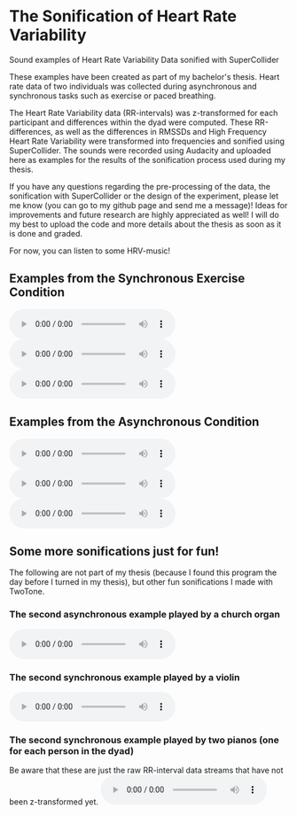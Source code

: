 # The Sonification of Heart Rate Variability
Sound examples of Heart Rate Variability Data sonified with SuperCollider

These examples have been created as part of my bachelor's thesis.
Heart rate data of two individuals was collected during asynchronous and synchronous tasks such as exercise or paced breathing.

The Heart Rate Variability data (RR-intervals) was z-transformed for each participant and differences within the dyad were computed. These RR-differences, as well as the differences in RMSSDs and High Frequency Heart Rate Variability were transformed into frequencies and sonified using SuperCollider. The sounds were recorded using Audacity and uploaded here as examples for the results of the sonification process used during my thesis.

If you have any questions regarding the pre-processing of the data, the sonification with SuperCollider or the design of the experiment, please let me know (you can go to my github page and send me a message)! Ideas for improvements and future research are highly appreciated as well! I will do my best to upload the code and more details about the thesis as soon as it is done and graded.

For now, you can listen to some HRV-music!

## Examples from the Synchronous Exercise Condition
<audio src="R1syncExercise.mp3" controls></audio>
<audio src="R4syncExercise.mp3" controls></audio>
<audio src="R5syncExercise.mp3" controls></audio>

## Examples from the Asynchronous Condition
<audio src="R1async.mp3" controls></audio>
<audio src="R2async.mp3" controls></audio>
<audio src="R5async.mp3" controls></audio>



## Some more sonifications just for fun!
The following are not part of my thesis (because I found this program the day before I turned in my thesis), but other fun sonifications I made with TwoTone.
### The second asynchronous example played by a church organ
<audio src="R2asyncChurch.mp3" controls></audio>
### The second synchronous example played by a violin
<audio src="R4syncViolin.mp3" controls></audio>
### The second synchronous example played by two pianos (one for each person in the dyad)
Be aware that these are just the raw RR-interval data streams that have not been z-transformed yet.
<audio src="R4sync2Pianos.mp3" controls></audio>
